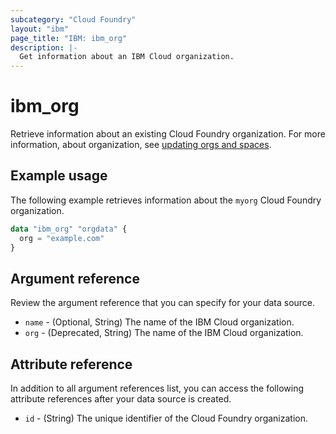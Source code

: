```yaml
---
subcategory: "Cloud Foundry"
layout: "ibm"
page_title: "IBM: ibm_org"
description: |-
  Get information about an IBM Cloud organization.
---
```


# ibm_org

Retrieve information about an existing Cloud Foundry organization. For more information, about organization, see [updating orgs and spaces](https://cloud.ibm.com/docs/account?topic=account-orgupdates).

## Example usage
The following example retrieves information about the `myorg` Cloud Foundry organization. 

```terraform
data "ibm_org" "orgdata" {
  org = "example.com"
}
```

## Argument reference
Review the argument reference that you can specify for your data source.

- `name` - (Optional, String) The name of the IBM Cloud organization.
- `org` - (Deprecated, String) The name of the IBM Cloud organization.

## Attribute reference
In addition to all argument references list, you can access the following attribute references after your data source is created.

- `id` - (String) The unique identifier of the Cloud Foundry organization.


